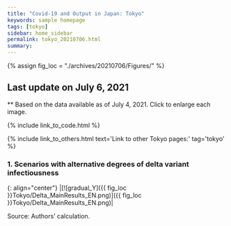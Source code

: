 ```yaml
---
title: "Covid-19 and Output in Japan: Tokyo"
keywords: sample homepage
tags: [tokyo]
sidebar: home_sidebar
permalink: tokyo_20210706.html
summary:
---
```


{% assign fig_loc = "./archives/20210706/Figures/" %}

## Last update on July 6, 2021
** Based on the data available as of July 4, 2021. Click to enlarge each image.

{% include link_to_code.html %}

{% include link_to_others.html text='Link to other Tokyo pages:' tag='tokyo' %}



<!-- #### (i) Baseline scenario

{: align="center"}
|[![Tokyo_gradual_Y]({{ fig_loc }}Tokyo/GradualRecovery1.png)]({{ fig_loc }}Tokyo/GradualRecovery1.png)|

Source: Authors’ calculation.

#### (ii) Alternative scenario

{: align="center"}
|[![Tokyo_gradual_Y]({{ fig_loc }}Tokyo/GradualRecovery3.png)]({{ fig_loc }}Tokyo/GradualRecovery3.png)|

Source: Authors’ calculation. -->

<!-- #### (iii) Variant scenario (A)

{: align="center"}
|[![Tokyo_gradual_Y]({{ fig_loc }}Tokyo/GradualRecovery41.png)]({{ fig_loc }}Tokyo/GradualRecovery41.png)|

Source: Authors’ calculation. -->




### 1. Scenarios with alternative degrees of delta variant infectiousness

{: align="center"}
|[![gradual_Y]({{ fig_loc }}Tokyo/Delta_MainResults_EN.png)]({{ fig_loc }}Tokyo/Delta_MainResults_EN.png)|

Source: Authors’ calculation.

